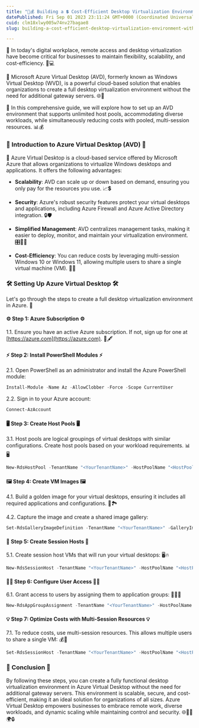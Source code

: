 ```yaml
---
title: "🏢💰 Building a 💲 Cost-Efficient Desktop Virtualization Environment with Azure Virtual Desktop 🖥️💼"
datePublished: Fri Sep 01 2023 23:11:24 GMT+0000 (Coordinated Universal Time)
cuid: clm18xlwy005w74nv27bagae8
slug: building-a-cost-efficient-desktop-virtualization-environment-with-azure-virtual-desktop

---
```


🌟 In today's digital workplace, remote access and desktop virtualization have become critical for businesses to maintain flexibility, scalability, and cost-efficiency. 💼💻

🚀 Microsoft Azure Virtual Desktop (AVD), formerly known as Windows Virtual Desktop (WVD), is a powerful cloud-based solution that enables organizations to create a full desktop virtualization environment without the need for additional gateway servers. 🌐🔌

📖 In this comprehensive guide, we will explore how to set up an AVD environment that supports unlimited host pools, accommodating diverse workloads, while simultaneously reducing costs with pooled, multi-session resources. 📊💰

### 🌈 Introduction to Azure Virtual Desktop (AVD) 🌈

🔵 Azure Virtual Desktop is a cloud-based service offered by Microsoft Azure that allows organizations to virtualize Windows desktops and applications. It offers the following advantages:

- **Scalability**: AVD can scale up or down based on demand, ensuring you only pay for the resources you use. 📈💲

- **Security**: Azure's robust security features protect your virtual desktops and applications, including Azure Firewall and Azure Active Directory integration. 🔒🛡️

- **Simplified Management**: AVD centralizes management tasks, making it easier to deploy, monitor, and maintain your virtualization environment. 🎛️👨‍💼

- **Cost-Efficiency**: You can reduce costs by leveraging multi-session Windows 10 or Windows 11, allowing multiple users to share a single virtual machine (VM). 💸🤝

### 🛠️ Setting Up Azure Virtual Desktop 🛠️

Let's go through the steps to create a full desktop virtualization environment in Azure. 🚀

#### ⚙️ Step 1: Azure Subscription ⚙️

1.1. Ensure you have an active Azure subscription. If not, sign up for one at [https://azure.com](https://azure.com). 💼🖋️

#### ⚡ Step 2: Install PowerShell Modules ⚡

2.1. Open PowerShell as an administrator and install the Azure PowerShell module:

   ```powershell
   Install-Module -Name Az -AllowClobber -Force -Scope CurrentUser
   ```

2.2. Sign in to your Azure account:

   ```powershell
   Connect-AzAccount
   ```

#### 🖥️ Step 3: Create Host Pools 🖥️

3.1. Host pools are logical groupings of virtual desktops with similar configurations. Create host pools based on your workload requirements. 📊🖥️

   ```powershell
   New-RdsHostPool -TenantName "<YourTenantName>" -HostPoolName "<HostPoolName>" -FriendlyName "<FriendlyName>" -LoadBalancerType BreadthFirst
   ```

#### 🖼️ Step 4: Create VM Images 🖼️

4.1. Build a golden image for your virtual desktops, ensuring it includes all required applications and configurations. 🌟🏞️

4.2. Capture the image and create a shared image gallery:

   ```powershell
   Set-RdsGalleryImageDefinition -TenantName "<YourTenantName>" -GalleryImageName "<GalleryImageName>" -OsType "Windows" -Offer "Windows-10" -Sku "20h2-evd"
   ```

#### 🚀 Step 5: Create Session Hosts 🚀

5.1. Create session host VMs that will run your virtual desktops: 🖥️🔥

   ```powershell
   New-RdsSessionHost -TenantName "<YourTenantName>" -HostPoolName "<HostPoolName>" -SessionHostName "<SessionHostName>" -GalleryImageName "<GalleryImageName>"
   ```

#### 👩‍💼 Step 6: Configure User Access 👨‍💼

6.1. Grant access to users by assigning them to application groups: 👥👩‍💼

   ```powershell
   New-RdsAppGroupAssignment -TenantName "<YourTenantName>" -HostPoolName "<HostPoolName>" -AppGroupName "<AppGroupName>" -UserPrincipalName "<UserPrincipalName>"
   ```

#### 💡 Step 7: Optimize Costs with Multi-Session Resources 💡

7.1. To reduce costs, use multi-session resources. This allows multiple users to share a single VM: 💰👥

   ```powershell
   Set-RdsSessionHost -TenantName "<YourTenantName>" -HostPoolName "<HostPoolName>" -SessionHostName "<SessionHostName>" -MaxUserCount <UserCount>
   ```

### 🌟 Conclusion 🌟

By following these steps, you can create a fully functional desktop virtualization environment in Azure Virtual Desktop without the need for additional gateway servers. This environment is scalable, secure, and cost-efficient, making it an ideal solution for organizations of all sizes. Azure Virtual Desktop empowers businesses to embrace remote work, diverse workloads, and dynamic scaling while maintaining control and security. 🌐👩‍💻🌍🔒